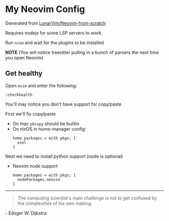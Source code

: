 # My Neovim Config

Generated from [LunarVim/Neovim-from-scratch](https://github.com/LunarVim/Neovim-from-scratch)

Requires nodejs for some LSP servers to work.

Run `nvim` and wait for the plugins to be installed

**NOTE** (You will notice treesitter pulling in a bunch of parsers the next time you open Neovim)

## Get healthy

Open `nvim` and enter the following:

```
:checkhealth
```

You'll may notice you don't have support for copy/paste

First we'll fix copy/paste

- On mac `pbcopy` should be builtin
- On nixOS in home-manager config:
  ```
  home.packages = with pkgs; [
    xsel
  ]
  ```

Next we need to install python support (node is optional)

- Neovim node support
  ```
  home.packages = with pkgs; [
    nodePackages.neovim
  ]
  ```

---

> The computing scientist's main challenge is not to get confused by the complexities of his own making.

\- Edsger W. Dijkstra
